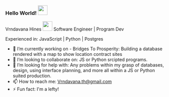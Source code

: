 ### Hello World! <img src="https://raw.githubusercontent.com/MartinHeinz/MartinHeinz/master/wave.gif" width="30px">
Vrndavana Hines 
<img src="https://drive.google.com/file/d/1eWqbJUFBYZnO1NdASr2hgEivT0JV39ge/view?usp=sharing" width="30px">
Software Engineer | Program Dev


Experienced in:
JavaScript | Python | Postgres 

- 🔭 I’m currently working on - Bridges To Prosperity: Building a database rendered with a map to show location contract sites
- 👯 I’m looking to collaborate on: JS or Python srcipted programs.
- 🤔 I’m looking for help with: Any problems within my grasp of databases, design, using interface planning, and more all within a JS or Python suited production.
- 📫 How to reach me: Vrndavana.th@gmail.com
- ⚡ Fun fact: I'm a lefty!

